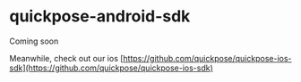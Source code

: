 # quickpose-android-sdk

Coming soon

Meanwhile, check out our ios [https://github.com/quickpose/quickpose-ios-sdk](https://github.com/quickpose/quickpose-ios-sdk)
